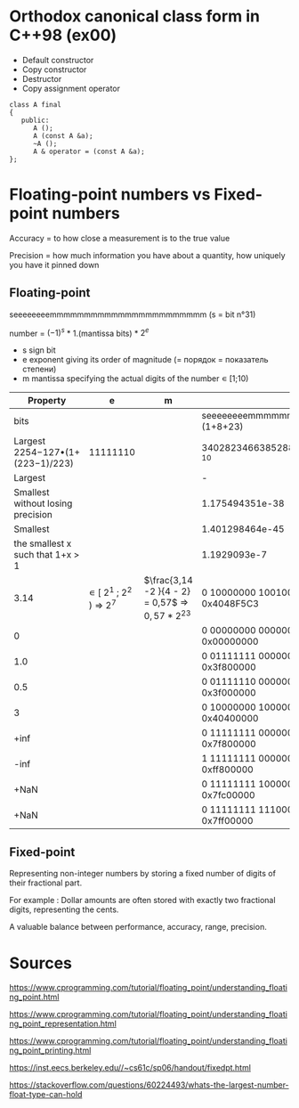 # Orthodox canonical class form in C++98 (ex00)

- Default constructor
- Copy constructor
- Destructor
- Copy assignment operator

```
class A final
{
   public:
      A ();
      A (const A &a);
      ~A ();
      A & operator = (const A &a);
};
```
# Floating-point numbers vs Fixed-point numbers
Accuracy = to how close a measurement is to the true value

Precision = how much information you have about a quantity, how uniquely you have it pinned down


## Floating-point

seeeeeeeemmmmmmmmmmmmmmmmmmmmmmm (s = bit n°31)

number = ${(-1)}^{s}$ * 1.(mantissa bits) * $2^e$ 

- s sign bit
- e exponent giving its order of magnitude (= порядок = показатель степени)
- m mantissa specifying the actual digits of the number ∊ [1;10)

Property	                          | e        | m | float                                            
-----------------------------------|----------|---|--------------------------------------------------
bits                               |          |   | seeeeeeeemmmmmmmmmmmmmmmmmmmmmmm (1+8+23)        
Largest 2254−127•(1+ (223−1)/223)  | 11111110 |   | 340282346638528859811704183484516925440 $_{10}$  
Largest 	                          |          |   |  -                                               
Smallest without losing precision  |          |   |  1.175494351e-38	                                
Smallest                	        |          |   |  1.401298464e-45     	                          
the smallest x such that 1+x > 1   |          |   |  1.1929093e-7	                                   
3.14                               | ∊ [ $2^1$ ; $2^2$ ) => $2^7$ | $\frac{3,14 -2 }{4 - 2} = 0,57$ => $0,57*2^{23}$ |  0 10000000 10010001111010111000011 = 0x4048F5C3
0                                  |          |   |  0 00000000 00000000000000000000000 = 0x00000000
1.0                                |          |   |  0 01111111 00000000000000000000000 = 0x3f800000
0.5                                |          |   |  0 01111110 00000000000000000000000 = 0x3f000000
3                                  |          |   |  0 10000000 10000000000000000000000 = 0x40400000
+inf                               |          |   |  0 11111111 00000000000000000000000 = 0x7f800000
-inf                               |          |   |  1 11111111 00000000000000000000000 = 0xff800000
+NaN                               |          |   |  0 11111111 10000000000000000000000 = 0x7fc00000
+NaN                               |          |   |  0 11111111 11100000000000000000000 = 0x7ff00000

## Fixed-point

Representing non-integer numbers by storing a fixed number of digits of their fractional part. 

For example : Dollar amounts are often stored with exactly two fractional digits, representing the cents.

A valuable balance between performance, accuracy, range, precision.


# Sources
https://www.cprogramming.com/tutorial/floating_point/understanding_floating_point.html

https://www.cprogramming.com/tutorial/floating_point/understanding_floating_point_representation.html

https://www.cprogramming.com/tutorial/floating_point/understanding_floating_point_printing.html

https://inst.eecs.berkeley.edu//~cs61c/sp06/handout/fixedpt.html 

https://stackoverflow.com/questions/60224493/whats-the-largest-number-float-type-can-hold
